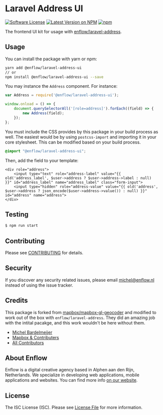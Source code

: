 # Laravel Address UI

[![Software License](https://img.shields.io/badge/license-ISC-brightgreen.svg?style=flat-square)](LICENSE.md)
[![Latest Version on NPM](https://img.shields.io/npm/v/enflow/laravel-address-ui.svg?style=flat-square)](https://npmjs.com/package/@enflow/laravel-address-ui)
[![npm](https://img.shields.io/npm/dt/enflow/laravel-address-ui.svg?style=flat-square)](https://www.npmjs.com/package/@enflow/laravel-address-ui)

The frontend UI kit for usage with [enflow/laravel-address](https://github.com/enflow/laravel-address).

## Usage
You can install the package with yarn or npm:

```bash
yarn add @enflow/laravel-address-ui
// or
npm install @enflow/laravel-address-ui --save
```

You may instance the `Address` component. For instance:

```javascript
var Address = require('@enflow/laravel-address-ui');

window.onload = () => {
    document.querySelectorAll('[role=address]').forEach((field) => {
        new Address(field);
    });
};
```

You must include the CSS provides by this package in your build process as well. The easiest would be by using `postcss-import` and importing it in your core stylesheet. This can be modified based on your build process.

```css
@import "@enflow/laravel-address-ui";
```

Then, add the field to your template:

```blade
<div role="address">
    <input type="text" role="address-label" value="{{ old('address_label', $user->address ? $user->address->label : null) }}" id="address_label" name="address_label" class="form-input">
    <input type="hidden" role="address-value" value="{{ old('address', $user->address ? json_encode($user->address->value()) : null) }}" id="address" name="address">
</div>
```

## Testing
``` bash
$ npm run start
```

## Contributing
Please see [CONTRIBUTING](CONTRIBUTING.md) for details.

## Security
If you discover any security related issues, please email michel@enflow.nl instead of using the issue tracker.

## Credits
This package is forked from [mapbox/mapbox-gl-geocoder](https://github.com/mapbox/mapbox-gl-geocoder) and modified to work out of the box with `enflow/laravel-address`. They did an amazing job with the intital pacakge, and this work wouldn't be here without them. 

- [Michel Bardelmeijer](https://github.com/mbardelmeijer)
- [Mapbox & Contributers](https://github.com/mapbox/mapbox-gl-geocoder)
- [All Contributors](../../contributors)

## About Enflow
Enflow is a digital creative agency based in Alphen aan den Rijn, Netherlands. We specialize in developing web applications, mobile applications and websites. You can find more info [on our website](https://enflow.nl/en).

## License
The ISC License (ISC). Please see [License File](LICENSE.md) for more information.
